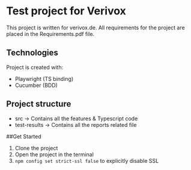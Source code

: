 # Test project for Verivox
This project is written for verivox.de. All requirements for the project are placed in the Requirements.pdf file.

## Technologies
Project is created with:
* Playwright (TS binding)
* Cucumber (BDD)

## Project structure
* src -> Contains all the features & Typescript code
* test-results -> Contains all the reports related file

##Get Started
1. Clone the project
2. Open the project in the terminal
3. `npm config set strict-ssl false` to explicitly disable SSL
